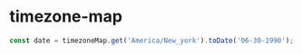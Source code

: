 # timezone-map

```javascript
const date = timezoneMap.get('America/New_york').toDate('06-30-1990');
```
